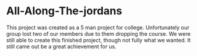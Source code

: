 # All-Along-The-jordans

This project was created as a 5 man project for college. Unfortunately our group lost two of our members due to them dropping the course.
We were still able to create this finished project, though not fully what we wanted. It still came out be a great achievement for us. 
